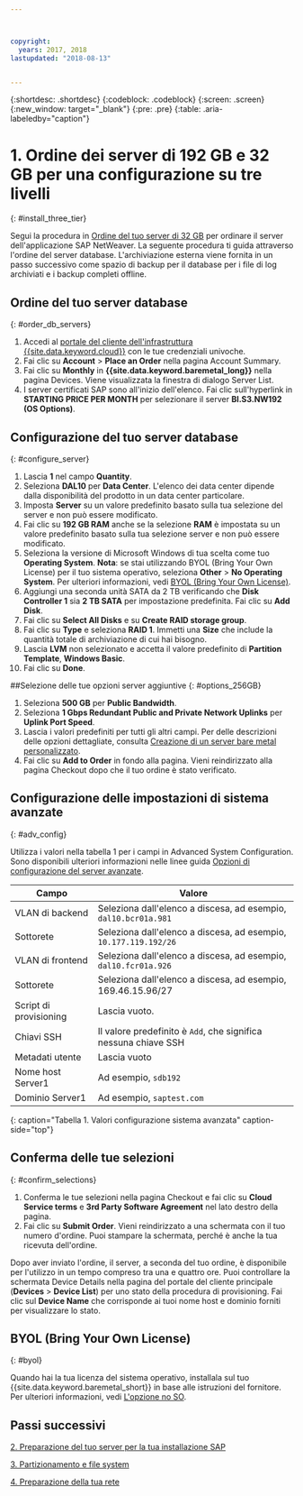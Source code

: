 ```yaml
---



copyright:
  years: 2017, 2018
lastupdated: "2018-08-13"


---
```


{:shortdesc: .shortdesc}
{:codeblock: .codeblock}
{:screen: .screen}
{:new_window: target="_blank"}
{:pre: .pre}
{:table: .aria-labeledby="caption"}

# 1. Ordine dei server di 192 GB e 32 GB per una configurazione su tre livelli
{: #install_three_tier}

Segui la procedura in [Ordine del tuo server di 32 GB](/docs/infrastructure/sap-netweaver-ms-qrg/ms-set-up-infrastructure-32GB.html#order_32GB) per ordinare il server dell'applicazione SAP NetWeaver. La seguente procedura ti guida attraverso l'ordine del server database. L'archiviazione esterna viene fornita in un passo successivo come spazio di backup per il database per i file di log archiviati e i backup completi offline.

## Ordine del tuo server database
{: #order_db_servers}

1. Accedi al [portale del cliente dell'infrastruttura {{site.data.keyword.cloud}}](https://control.softlayer.com) con le tue credenziali univoche.
2. Fai clic su **Account** > **Place an Order** nella pagina Account Summary.
3. Fai clic su **Monthly** in **{{site.data.keyword.baremetal_long}}** nella pagina Devices. Viene visualizzata la finestra di dialogo Server List.
4. I server certificati SAP sono all'inizio dell'elenco. Fai clic sull'hyperlink in **STARTING PRICE PER MONTH** per selezionare il server **BI.S3.NW192 (OS Options)**.

## Configurazione del tuo server database 
{: #configure_server}

1. Lascia **1** nel campo **Quantity**.
2. Seleziona **DAL10** per **Data Center**. L'elenco dei data center dipende dalla disponibilità del prodotto in un data center particolare.
3. Imposta **Server** su un valore predefinito basato sulla tua selezione del server e non può essere modificato.
4. Fai clic su **192 GB RAM** anche se la selezione **RAM** è impostata su un valore predefinito basato sulla tua selezione server e non può essere modificato.
5. Seleziona la versione di Microsoft Windows di tua scelta come tuo **Operating System**. **Nota**: se stai utilizzando BYOL (Bring Your Own License) per il tuo sistema operativo, seleziona **Other** > **No Operating System**. Per ulteriori informazioni, vedi [BYOL (Bring Your Own License)](#byol).
6. Aggiungi una seconda unità SATA da 2 TB verificando che **Disk Controller 1** sia **2 TB SATA** per impostazione predefinita. Fai clic su **Add Disk**.
7. Fai clic su **Select All Disks** e su **Create RAID storage group**.
8. Fai clic su **Type** e seleziona **RAID 1**. Immetti una **Size** che include la quantità totale di archiviazione di cui hai bisogno.
9. Lascia **LVM** non selezionato e accetta il valore predefinito di **Partition Template**, **Windows Basic**.
10. Fai clic su **Done**.

##Selezione delle tue opzioni server aggiuntive
{: #options_256GB}

1. Seleziona **500 GB** per **Public Bandwidth**.
2. Seleziona **1 Gbps Redundant Public and Private Network Uplinks** per **Uplink Port Speed**.
3. Lascia i valori predefiniti per tutti gli altri campi. Per delle descrizioni delle opzioni dettagliate, consulta [Creazione di un server bare metal personalizzato](https://console.bluemix.net/docs/bare-metal/baremetal-provision.html#addl-server-options).
10. Fai clic su **Add to Order** in fondo alla pagina. Vieni reindirizzato alla pagina Checkout dopo che il tuo ordine è stato verificato.

## Configurazione delle impostazioni di sistema avanzate
{: #adv_config}

Utilizza i valori nella tabella 1 per i campi in Advanced System Configuration. Sono disponibili ulteriori informazioni nelle linee guida [Opzioni di configurazione del server avanzate](https://console.bluemix.net/docs/bare-metal/baremetal-provision.html#adv-system-config).

|              Campo               |      Valore                                                           |
| -------------------------------- | -------------------------------------------------------------------- |
|VLAN di backend                      | Seleziona dall'elenco a discesa, ad esempio, `dal10.bcr01a.981`      |
|Sottorete                            | Seleziona dall'elenco a discesa, ad esempio, `10.177.119.192/26`     |
|VLAN di frontend                     | Seleziona dall'elenco a discesa, ad esempio, `dal10.fcr01a.926`      |
|Sottorete                            | Seleziona dall'elenco a discesa, ad esempio, 169.46.15.96/27         |
|Script di provisioning                 | Lascia vuoto.                                                         |
|Chiavi SSH                          | Il valore predefinito è `Add`, che significa nessuna chiave SSH                            |
|Metadati utente                     | Lascia vuoto                                                          |
|Nome host Server1                  | Ad esempio, `sdb192`                                                |
|Dominio Server1                    | Ad esempio, `saptest.com`                                           |
{: caption="Tabella 1. Valori configurazione sistema avanzata" caption-side="top"}

## Conferma delle tue selezioni
{: #confirm_selections}

1. Conferma le tue selezioni nella pagina Checkout e fai clic su **Cloud Service terms** e **3rd Party Software Agreement** nel lato destro della pagina.
2. Fai clic su **Submit Order**. Vieni reindirizzato a una schermata con il tuo numero d'ordine. Puoi stampare la schermata, perché è anche la tua ricevuta dell'ordine.

Dopo aver inviato l'ordine, il server, a seconda del tuo ordine, è disponibile per l'utilizzo in un tempo compreso tra una e quattro ore. Puoi controllare la schermata Device Details nella pagina del portale del cliente principale (**Devices** > **Device List**) per uno stato della procedura di provisioning. Fai clic sul **Device Name** che corrisponde ai tuoi nome host e dominio forniti per visualizzare lo stato.

## BYOL (Bring Your Own License)
{: #byol}

Quando hai la tua licenza del sistema operativo, installala sul tuo {{site.data.keyword.baremetal_short}} in base alle istruzioni del fornitore. Per ulteriori informazioni, vedi [L'opzione no SO](https://console.bluemix.net/docs/bare-metal/introduction-no-os.html#how-to-install-an-operating-system-on-a-no-os-server-).

## Passi successivi

  [2. Preparazione del tuo server per la tua installazione SAP](/docs/infrastructure/sap-netweaver-ms-qrg/ms-prepare-server-256GB.html)
  
  [3. Partizionamento e file system](/docs/infrastructure/sap-netweaver-ms-qrg/ms-partition-256GB.html)
  
  [4. Preparazione della tua rete](/docs/infrastructure/sap-netweaver-ms-qrg/ms-prepare-network.html#network)
